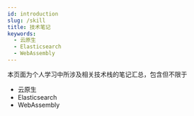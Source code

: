 ```yaml
---
id: introduction
slug: /skill
title: 技术笔记
keywords:
  - 云原生
  - Elasticsearch
  - WebAssembly
---
```


本页面为个人学习中所涉及相关技术栈的笔记汇总，包含但不限于

  - 云原生
  - Elasticsearch
  - WebAssembly